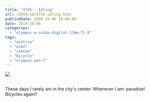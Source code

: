 ```yaml
---
title: "4735 - Idling"
url: /2019/10/4735-idling.html
publishDate: 2019-10-06 18:00:00
date: 2019-10-06
categories: 
  - "olympus-m-zuiko-digital-17mm-f1-8"
tags: 
  - "austria"
  - "wien"
  - "vienna"
  - "bicycle"
  - "olympus-pen-f"
---
```

<div class="container">
<div class="center"><a target="_blank" href="https://d25zfm9zpd7gm5.cloudfront.net/1200x1200/2018/20180424_181321_lr.jpg"><img class="webfeedsFeaturedVisual" src="https://d25zfm9zpd7gm5.cloudfront.net/0600x0600/2018/20180424_181321_lr.jpg" /></a></div>
</div>
<br />

These days I rarely am in the city's center. Whenever I am:
paradise! Bicycles again!!